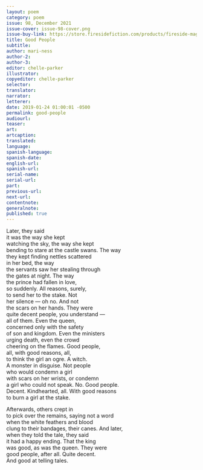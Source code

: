 ```yaml
---
layout: poem
category: poem
issue: 98, December 2021
issue-cover: issue-98-cover.png
issue-buy-link: https://store.firesidefiction.com/products/fireside-magazine-issue-98-december-2021
title: Good People
subtitle:
author: mari-ness
author-2:
author-3:
editor: chelle-parker
illustrator:
copyeditor: chelle-parker
selector:
translator:
narrator:
letterer:
date: 2019-01-24 01:00:01 -0500
permalink: good-people
audiourl:
teaser:
art:
artcaption:
translated:
language:
spanish-language:
spanish-date:
english-url:
spanish-url:
serial-name:
serial-url:
part:
previous-url:
next-url:
contentnote:
generalnote:
published: true
---
```

Later, they said<br  />
it was the way she kept<br  />
watching the sky, the way she kept<br  />
bending to stare at the castle swans. The way<br  />
they kept finding nettles scattered<br  />
in her bed, the way<br  />
the servants saw her stealing through<br  />
the gates at night. The way<br  />
the prince had fallen in love,<br  />
so suddenly. All reasons, surely,<br  />
to send her to the stake. Not<br  />
her silence — oh no. And not<br  />
the scars on her hands. They were<br  />
quite decent people, you understand —<br  />
all of them. Even the queen,<br  />
concerned only with the safety<br  />
of son and kingdom. Even the ministers<br  />
urging death, even the crowd<br  />
cheering on the flames. Good people,<br  />
all, with good reasons, all,<br  />
to think the girl an ogre. A witch.<br  />
A monster in disguise. Not people<br  />
who would condemn a girl<br  />
with scars on her wrists, or condemn<br  />
a girl who could not speak. No. Good people.<br  />
Decent. Kindhearted, all. With good reasons<br  />
to burn a girl at the stake.<br  />

Afterwards, others crept in<br  />
to pick over the remains, saying not a word<br  />
when the white feathers and blood<br  />
clung to their bandages, their canes. And later,<br  />
when they told the tale, they said<br  />
it had a happy ending. That the king<br  />
was good, as was the queen. They were<br  />
good people, after all. Quite decent.<br  />
And good at telling tales.
